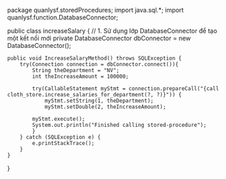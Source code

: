 package quanlysf.storedProcedures;
import java.sql.*;
import quanlysf.function.DatabaseConnector;

public class increaseSalary {
    // 1. Sử dụng lớp DatabaseConnector để tạo một kết nối mới
    private DatabaseConnector dbConnector = new DatabaseConnector();

    public void IncreaseSalaryMethod() throws SQLException {
        try(Connection connection = dbConnector.connect()){
            String theDepartment = "NV";
            int theIncreaseAmount = 100000;
            
            try(CallableStatement myStmt = connection.prepareCall("{call cloth_store.increase_salaries_for_department(?, ?)}")) {
                myStmt.setString(1, theDepartment);
                myStmt.setDouble(2, theIncreaseAmount);

            myStmt.execute();
            System.out.println("Finished calling stored-procedure");
            }
        } catch (SQLException e) {
            e.printStackTrace();
        }
    }
}
